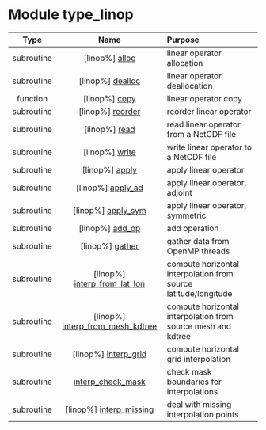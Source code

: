 # Module type_linop

| Type | Name | Purpose |
| :--: | :--: | :---------- |
| subroutine | [linop%] [alloc](https://github.com/benjaminmenetrier/bump/tree/master/src/type_linop.F90#L67) | linear operator allocation |
| subroutine | [linop%] [dealloc](https://github.com/benjaminmenetrier/bump/tree/master/src/type_linop.F90#L108) | linear operator deallocation |
| function | [linop%] [copy](https://github.com/benjaminmenetrier/bump/tree/master/src/type_linop.F90#L127) | linear operator copy |
| subroutine | [linop%] [reorder](https://github.com/benjaminmenetrier/bump/tree/master/src/type_linop.F90#L167) | reorder linear operator |
| subroutine | [linop%] [read](https://github.com/benjaminmenetrier/bump/tree/master/src/type_linop.F90#L225) | read linear operator from a NetCDF file |
| subroutine | [linop%] [write](https://github.com/benjaminmenetrier/bump/tree/master/src/type_linop.F90#L285) | write linear operator to a NetCDF file |
| subroutine | [linop%] [apply](https://github.com/benjaminmenetrier/bump/tree/master/src/type_linop.F90#L343) | apply linear operator |
| subroutine | [linop%] [apply_ad](https://github.com/benjaminmenetrier/bump/tree/master/src/type_linop.F90#L429) | apply linear operator, adjoint |
| subroutine | [linop%] [apply_sym](https://github.com/benjaminmenetrier/bump/tree/master/src/type_linop.F90#L483) | apply linear operator, symmetric |
| subroutine | [linop%] [add_op](https://github.com/benjaminmenetrier/bump/tree/master/src/type_linop.F90#L549) | add operation |
| subroutine | [linop%] [gather](https://github.com/benjaminmenetrier/bump/tree/master/src/type_linop.F90#L594) | gather data from OpenMP threads |
| subroutine | [linop%] [interp_from_lat_lon](https://github.com/benjaminmenetrier/bump/tree/master/src/type_linop.F90#L628) | compute horizontal interpolation from source latitude/longitude |
| subroutine | [linop%] [interp_from_mesh_kdtree](https://github.com/benjaminmenetrier/bump/tree/master/src/type_linop.F90#L697) | compute horizontal interpolation from source mesh and kdtree |
| subroutine | [linop%] [interp_grid](https://github.com/benjaminmenetrier/bump/tree/master/src/type_linop.F90#L916) | compute horizontal grid interpolation |
| subroutine | [interp_check_mask](https://github.com/benjaminmenetrier/bump/tree/master/src/type_linop.F90#L1042) | check mask boundaries for interpolations |
| subroutine | [linop%] [interp_missing](https://github.com/benjaminmenetrier/bump/tree/master/src/type_linop.F90#L1120) | deal with missing interpolation points |
